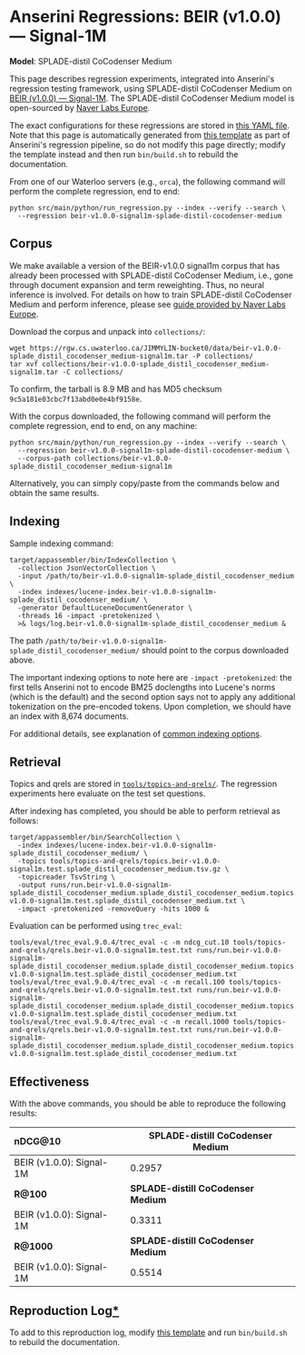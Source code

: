 # Anserini Regressions: BEIR (v1.0.0) &mdash; Signal-1M 

**Model**: SPLADE-distil CoCodenser Medium

This page describes regression experiments, integrated into Anserini's regression testing framework, using SPLADE-distil CoCodenser Medium on [BEIR (v1.0.0) &mdash; Signal-1M](http://beir.ai/).
The SPLADE-distil CoCodenser Medium model is open-sourced by [Naver Labs Europe](https://europe.naverlabs.com/research/machine-learning-and-optimization/splade-models).

The exact configurations for these regressions are stored in [this YAML file](../src/main/resources/regression/beir-v1.0.0-signal1m-splade-distil-cocodenser-medium.yaml).
Note that this page is automatically generated from [this template](../src/main/resources/docgen/templates/beir-v1.0.0-signal1m-splade-distil-cocodenser-medium.template) as part of Anserini's regression pipeline, so do not modify this page directly; modify the template instead and then run `bin/build.sh` to rebuild the documentation.

From one of our Waterloo servers (e.g., `orca`), the following command will perform the complete regression, end to end:

```
python src/main/python/run_regression.py --index --verify --search \
  --regression beir-v1.0.0-signal1m-splade-distil-cocodenser-medium
```

## Corpus

We make available a version of the BEIR-v1.0.0 signal1m corpus that has already been processed with SPLADE-distil CoCodenser Medium, i.e., gone through document expansion and term reweighting.
Thus, no neural inference is involved.
For details on how to train SPLADE-distil CoCodenser Medium and perform inference, please see [guide provided by Naver Labs Europe](https://github.com/naver/splade/tree/main/anserini_evaluation).

Download the corpus and unpack into `collections/`:

```
wget https://rgw.cs.uwaterloo.ca/JIMMYLIN-bucket0/data/beir-v1.0.0-splade_distil_cocodenser_medium-signal1m.tar -P collections/
tar xvf collections/beir-v1.0.0-splade_distil_cocodenser_medium-signal1m.tar -C collections/
```

To confirm, the tarball is 8.9 MB and has MD5 checksum `9c5a181e03cbc7f13abd0e0e4bf9158e`.

With the corpus downloaded, the following command will perform the complete regression, end to end, on any machine:

```
python src/main/python/run_regression.py --index --verify --search \
  --regression beir-v1.0.0-signal1m-splade-distil-cocodenser-medium \
  --corpus-path collections/beir-v1.0.0-splade_distil_cocodenser_medium-signal1m
```

Alternatively, you can simply copy/paste from the commands below and obtain the same results.

## Indexing

Sample indexing command:

```
target/appassembler/bin/IndexCollection \
  -collection JsonVectorCollection \
  -input /path/to/beir-v1.0.0-signal1m-splade_distil_cocodenser_medium \
  -index indexes/lucene-index.beir-v1.0.0-signal1m-splade_distil_cocodenser_medium/ \
  -generator DefaultLuceneDocumentGenerator \
  -threads 16 -impact -pretokenized \
  >& logs/log.beir-v1.0.0-signal1m-splade_distil_cocodenser_medium &
```

The path `/path/to/beir-v1.0.0-signal1m-splade_distil_cocodenser_medium/` should point to the corpus downloaded above.

The important indexing options to note here are `-impact -pretokenized`: the first tells Anserini not to encode BM25 doclengths into Lucene's norms (which is the default) and the second option says not to apply any additional tokenization on the pre-encoded tokens.
Upon completion, we should have an index with 8,674 documents.

For additional details, see explanation of [common indexing options](common-indexing-options.md).

## Retrieval

Topics and qrels are stored in [`tools/topics-and-qrels/`](../tools/topics-and-qrels/).
The regression experiments here evaluate on the test set questions.

After indexing has completed, you should be able to perform retrieval as follows:

```
target/appassembler/bin/SearchCollection \
  -index indexes/lucene-index.beir-v1.0.0-signal1m-splade_distil_cocodenser_medium/ \
  -topics tools/topics-and-qrels/topics.beir-v1.0.0-signal1m.test.splade_distil_cocodenser_medium.tsv.gz \
  -topicreader TsvString \
  -output runs/run.beir-v1.0.0-signal1m-splade_distil_cocodenser_medium.splade_distil_cocodenser_medium.topics.beir-v1.0.0-signal1m.test.splade_distil_cocodenser_medium.txt \
  -impact -pretokenized -removeQuery -hits 1000 &
```

Evaluation can be performed using `trec_eval`:

```
tools/eval/trec_eval.9.0.4/trec_eval -c -m ndcg_cut.10 tools/topics-and-qrels/qrels.beir-v1.0.0-signal1m.test.txt runs/run.beir-v1.0.0-signal1m-splade_distil_cocodenser_medium.splade_distil_cocodenser_medium.topics.beir-v1.0.0-signal1m.test.splade_distil_cocodenser_medium.txt
tools/eval/trec_eval.9.0.4/trec_eval -c -m recall.100 tools/topics-and-qrels/qrels.beir-v1.0.0-signal1m.test.txt runs/run.beir-v1.0.0-signal1m-splade_distil_cocodenser_medium.splade_distil_cocodenser_medium.topics.beir-v1.0.0-signal1m.test.splade_distil_cocodenser_medium.txt
tools/eval/trec_eval.9.0.4/trec_eval -c -m recall.1000 tools/topics-and-qrels/qrels.beir-v1.0.0-signal1m.test.txt runs/run.beir-v1.0.0-signal1m-splade_distil_cocodenser_medium.splade_distil_cocodenser_medium.topics.beir-v1.0.0-signal1m.test.splade_distil_cocodenser_medium.txt
```

## Effectiveness

With the above commands, you should be able to reproduce the following results:

| **nDCG@10**                                                                                                  | **SPLADE-distill CoCodenser Medium**|
|:-------------------------------------------------------------------------------------------------------------|-----------|
| BEIR (v1.0.0): Signal-1M                                                                                     | 0.2957    |
| **R@100**                                                                                                    | **SPLADE-distill CoCodenser Medium**|
| BEIR (v1.0.0): Signal-1M                                                                                     | 0.3311    |
| **R@1000**                                                                                                   | **SPLADE-distill CoCodenser Medium**|
| BEIR (v1.0.0): Signal-1M                                                                                     | 0.5514    |


## Reproduction Log[*](reproducibility.md)

To add to this reproduction log, modify [this template](../src/main/resources/docgen/templates/beir-v1.0.0-signal1m-splade-distil-cocodenser-medium.template) and run `bin/build.sh` to rebuild the documentation.
